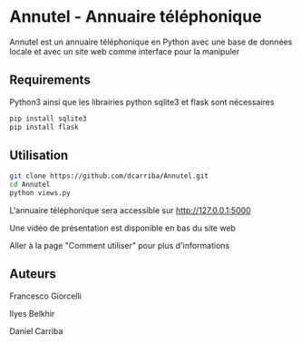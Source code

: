 # Annutel - Annuaire téléphonique

Annutel est un annuaire téléphonique en Python avec une base de données locale et avec un site web comme interface pour la manipuler

## Requirements

Python3 ainsi que les librairies python sqlite3 et flask sont nécessaires

``` bash
pip install sqlite3
pip install flask
```

## Utilisation

``` bash
git clone https://github.com/dcarriba/Annutel.git
cd Annutel
python views.py
```

L'annuaire téléphonique sera accessible sur http://127.0.0.1:5000

Une vidéo de présentation est disponible en bas du site web

Aller à la page "Comment utiliser" pour plus d'informations

## Auteurs

Francesco Giorcelli

Ilyes Belkhir

Daniel Carriba
